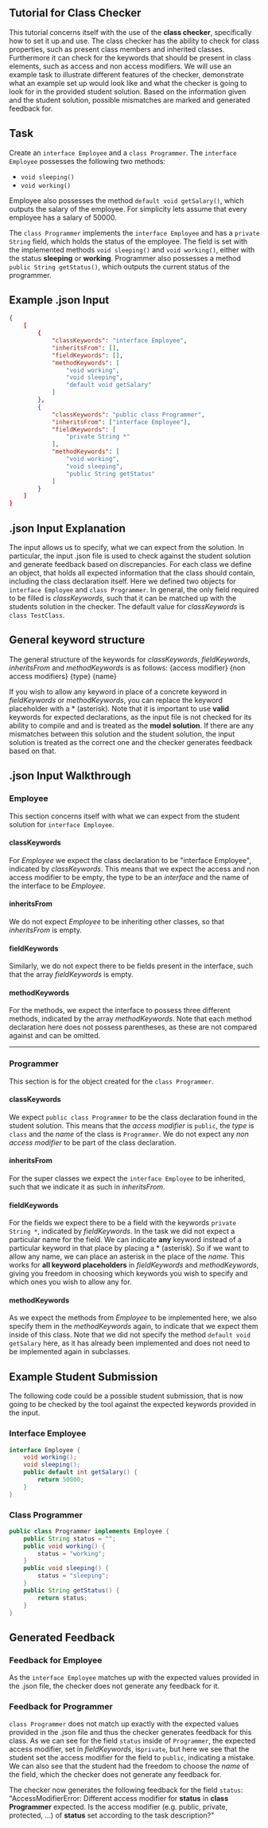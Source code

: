 
## Tutorial for Class Checker
This tutorial concerns itself with the use of the **class checker**, specifically how to set it up and use. The class checker has the ability to check for class properties, such as present class members and inherited classes. Furthermore it can check for the keywords that should be present in class elements, such as access and non access modifiers. 
We will use an example task to illustrate different features of the checker, demonstrate what an example set up would look like and what the checker is going to look for in the provided student solution. Based on the information given and the student solution, possible mismatches are marked and generated feedback for.
## Task
Create an ``interface Employee`` and a ``class Programmer``.
The ``interface Employee`` possesses the following two methods:

- ``void sleeping()``
- ``void working()``

Employee also possesses the method ``default void getSalary()``, which outputs the salary of the employee.
For simplicity lets assume that every employee has a salary of 50000.

The ``class Programmer`` implements the ``interface Employee`` and has a ``private String`` field, which holds the status of the
employee. The field is set with the implemented methods ``void sleeping()`` and ``void working()``, either with the status **sleeping** or **working**.
Programmer also possesses a method ``public String getStatus()``, which outputs the current status of the programmer.

## Example .json Input
```json
{
	[
		{
			"classKeywords": "interface Employee",
			"inheritsFrom": [],
			"fieldKeywords": [],
			"methodKeywords": [
				"void working",
				"void sleeping",
				"default void getSalary"
			]
		},
		{
			"classKeywords": "public class Programmer",
			"inheritsFrom": ["interface Employee"],
			"fieldKeywords": [
				"private String *"
			],
			"methodKeywords": [
				"void working",
				"void sleeping",
				"public String getStatus"
			]
		}
	]
}
```

## .json Input Explanation
The input allows us to specify, what we can expect from the solution. In particular, the input .json file is used to check against the student solution and generate feedback based on discrepancies.
For each class we define an object, that holds all expected information that the class should contain, including the class declaration itself. Here we defined two objects for ``interface Employee`` and ``class Programmer``.
In general, the only field required to be filled is *classKeywords*, such that it can be matched up with the students solution in the checker. The default value for *classKeywords* is ``class TestClass``.

## General keyword structure
The general structure of the keywords for  *classKeywords*, *fieldKeywords*, *inheritsFrom* and *methodKeywords* is as follows: 
{access modifier} {non access modifiers} {type} {name} 

If you wish to allow any keyword in place of a concrete keyword in *fieldKeywords* or *methodKeywords*, you can replace the keyword placeholder with  a \* (asterisk).
Note that it is important to use **valid** keywords for expected declarations, as the input file is not checked for its ability to compile and  and is treated as the **model solution**. If there are any mismatches between this solution and the student solution, the input solution is treated as the correct one and the checker generates feedback based on that.

## .json Input Walkthrough

### Employee
This section concerns itself with what we can expect from the student solution for ``interface Employee``.

#### classKeywords
For *Employee* we expect the class declaration to be "interface Employee", indicated by *classKeywords*.
This means that we expect the access and non access modifier to be empty,
the type to be an *interface* and the name of the interface to be *Employee*.

#### inheritsFrom
We do not expect *Employee* to be inheriting other classes, so that *inheritsFrom* is empty.

#### fieldKeywords
Similarly, we do not expect there to be fields present in the interface, such that the array *fieldKeywords* is empty.

#### methodKeywords
For the methods, we expect the interface to possess three different methods, indicated by the array *methodKeywords*.
Note that each method declaration here does not possess parentheses, as these are not compared against and can be omitted.

----

### Programmer
This section is for the object created for the ``class Programmer``.
#### classKeywords
We expect ``public class Programmer`` to be the class declaration found in the student solution. This means that the *access modifier* is ``public``,  the *type* is ``class`` and the *name* of the class is ``Programmer``. We do not expect any *non access modifier* to be part of the class declaration.
#### inheritsFrom
For the super classes we expect the ``interface Employee`` to be inherited, such that we indicate it as such in *inheritsFrom*.

#### fieldKeywords
For the fields we expect there to be a field with the keywords ``private String *``, indicated by *fieldKeywords*.
In the task we did not expect a particular name for the field. We can indicate **any** keyword instead of a particular keyword  in that place by placing a \* (asterisk). So if we want to allow any name, we can place an asterisk in the place of the *name*.
This works for **all keyword placeholders** in *fieldKeywords* and *methodKeywords*, giving you freedom in choosing which keywords you wish to specify  and which ones you wish to allow any for.
#### methodKeywords
As we expect the methods from *Employee* to be implemented here, we also specify them in the *methodKeywords* again, to indicate that we expect them inside of this class.  Note that we did not specify the method ``default void getSalary`` here, as it has already been implemented and does not need to be implemented again in subclasses.




## Example Student Submission
The following code could be a possible student submission, that is now going to be checked by the tool against the expected keywords provided in the input.

### Interface Employee
```java
interface Employee {
	void working();
	void sleeping();
	public default int getSalary() {
		return 50000;
	}
}
```
### Class Programmer
```java
public class Programmer implements Employee {
	public String status = "";
	public void working() {
		status = "working";
	}
	public void sleeping() {
		status = "sleeping";
	}
	public String getStatus() {
		return status;
	}
}
```
## Generated Feedback

### Feedback for Employee
As the ``interface Employee`` matches up with the expected values provided in the .json file, the checker does not generate any feedback for it.

### Feedback for Programmer
``class Programmer`` does not match up exactly with the expected values provided in the .json file and thus the checker generates feedback for this class.
As we can see for the field ``status`` inside of ``Programmer``, the expected access modifier, set in *fieldKeywords*, is``private``, but here we see that the student set the access modifier for the field to ``public``, indicating a mistake. We can also see that the student had the freedom to choose the *name* of the field, which the checker does not generate any feedback for. 

The checker now generates the following feedback for the field ``status``:
"AccessModifierError: Different access modifier for **status** in **class Programmer** expected. 
Is the access modifier (e.g. public, private, protected, ...) of **status** set according to the task description?"




